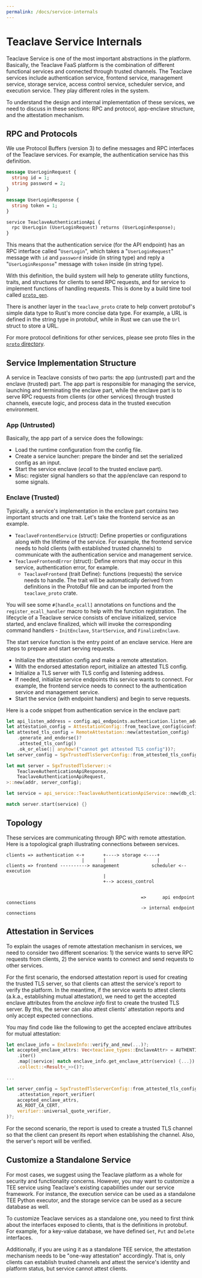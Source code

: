 ```yaml
---
permalink: /docs/service-internals
---
```


# Teaclave Service Internals

Teaclave Service is one of the most important abstractions in the platform.
Basically, the Teaclave FaaS platform is the combination of different functional
services and connected through trusted channels. The Teaclave services include
authentication service, frontend service, management service, storage service,
access control service, scheduler service, and execution service. They play
different roles in the system.

To understand the design and internal implementation of these services, we need
to discuss in these sections: RPC and protocol, app-enclave structure, and
the attestation mechanism.

## RPC and Protocols

We use Protocol Buffers (version 3) to define messages and RPC interfaces of the
Teaclave services. For example, the authentication service has this definition.

```proto
message UserLoginRequest {
  string id = 1;
  string password = 2;
}

message UserLoginResponse {
  string token = 1;
}

service TeaclaveAuthenticationApi {
  rpc UserLogin (UserLoginRequest) returns (UserLoginResponse);
}
```

This means that the authentication service (for the API endpoint) has an RPC
interface called "`UserLogin`", which takes a "`UserLoginRequest`" message with
`id` and `password` inside (in string type) and reply a "`UserLoginResponse`"
message with `token` inside (in string type).

With this definition, the build system will help to generate utility functions,
traits, and structures for clients to send RPC requests, and for service to
implement functions of handling requests. This is done by a build time tool
called [`proto_gen`](https://github.com/apache/incubator-teaclave/tree/master/services/proto/proto_gen).

There is another layer in the `teaclave_proto` crate to help convert protobuf's
simple data type to Rust's more concise data type. For example, a URL is defined
in the string type in protobuf, while in Rust we can use the `Url` struct to
store a URL.

For more protocol definitions for other services, please see proto files in
the [`proto` directory](https://github.com/apache/incubator-teaclave/tree/master/services/proto/src/proto).

## Service Implementation Structure

A service in Teaclave consists of two parts: the app (untrusted) part and the
enclave (trusted) part. The app part is responsible for managing the service,
launching and terminating the enclave part, while the enclave part is to serve
RPC requests from clients (or other services) through trusted channels, execute
logic, and process data in the trusted execution environment.

### App (Untrusted)

Basically, the app part of a service does the followings:

- Load the runtime configuration from the config file.
- Create a service launcher: prepare the binder and set the serialized config as
  an input.
- Start the service enclave (*ecall* to the trusted enclave part).
- Misc: register signal handlers so that the app/enclave can respond to some
  signals.

### Enclave (Trusted)

Typically, a service's implementation in the enclave part contains two important
structs and one trait. Let's take the frontend service as an example.

- `TeaclaveFrontendService` (struct): Define properties or configurations along
  with the lifetime of the service. For example, the frontend service needs to
  hold clients (with established trusted channels) to communicate with the
  authentication service and management service.
- `TeaclaveFrontendError` (struct): Define errors that may occur in this
  service, authentication error, for example.
  - `TeaclaveFrontend` (trait Define): functions (requests) the service needs to
  handle. The trait will be automatically derived from definitions in the
  ProtoBuf file and can be imported from the `teaclave_proto` crate.
  
You will see some `#[handle_ecall]` annotations on functions and the
`register_ecall_handler` macro to help with the function registration.
The lifecycle of a Teaclave service consists of enclave initialized, service
started, and enclave finalized, which will invoke the corresponding command
handlers - `InitEnclave`, `StartService`, and `FinalizeEnclave`.

The start service function is the entry point of an enclave service. Here are
steps to prepare and start serving requests.

- Initialize the attestation config and make a remote attestation.
- With the endorsed attestation report, initialize an attested TLS config.
- Initialize a TLS server with TLS config and listening address.
- If needed, initialize service endpoints this service wants to connect. For
  example, the frontend service needs to connect to the authentication service
  and management service.
- Start the service (with endpoint handlers) and begin to serve requests.

Here is a code snippet from authentication service in the enclave part:

```rust
let api_listen_address = config.api_endpoints.authentication.listen_address;
let attestation_config = AttestationConfig::from_teaclave_config(&config)?;
let attested_tls_config = RemoteAttestation::new(attestation_config)
    .generate_and_endorse()?
    .attested_tls_config()
    .ok_or_else(|| anyhow!("cannot get attested TLS config"))?;
let server_config = SgxTrustedTlsServerConfig::from_attested_tls_config(attested_tls_config)?;

let mut server = SgxTrustedTlsServer::<
    TeaclaveAuthenticationApiResponse,
    TeaclaveAuthenticationApiRequest,
>::new(addr, server_config);

let service = api_service::TeaclaveAuthenticationApiService::new(db_client, jwt_secret);

match server.start(service) {}
```

## Topology

These services are communicating through RPC with remote attestation. Here is a
topological graph illustrating connections between services.

```
clients => authentication <-+       +----> storage <----+
                            |       |                   |
clients => frontend ----------> management            scheduler <-- execution
                                    |
                                    +--> access_control


                                                  =>      api endpoint connections
                                                  -> internal endpoint connections
```

## Attestation in Services

To explain the usages of remote attestation mechanism in services, we need to
consider two different scenarios: 1) the service wants to serve RPC requests
from clients, 2) the service wants to connect and send requests to other
services.

For the first scenario, the endorsed attestation report is used for creating the
trusted TLS server, so that clients can attest the service's report to verify
the platform. In the meantime, if the service wants to attest clients (a.k.a.,
establishing mutual attestation), we need to get the accepted enclave attributes
from the *enclave info* first to create the trusted TLS server. By this, the
server can also attest clients' attestation reports and only accept expected
connections.

You may find code like the following to get the accepted enclave attributes for
mutual attestation:

```rust
let enclave_info = EnclaveInfo::verify_and_new(...)?;
let accepted_enclave_attrs: Vec<teaclave_types::EnclaveAttr> = AUTHENTICATION_INBOUND_SERVICES
    .iter()
    .map(|service| match enclave_info.get_enclave_attr(service) {...})
    .collect::<Result<_>>()?;

...

let server_config = SgxTrustedTlsServerConfig::from_attested_tls_config(attested_tls_config)?
    .attestation_report_verifier(
    accepted_enclave_attrs,
    AS_ROOT_CA_CERT,
    verifier::universal_quote_verifier,
)?;
```

For the second scenario, the report is used to create a trusted TLS channel so
that the client can present its report when establishing the channel. Also, the
server's report will be verified.

## Customize a Standalone Service

For most cases, we suggest using the Teaclave platform as a whole for security
and functionality concerns. However, you may want to customize a TEE service
using Teaclave's existing capabilities under our service framework. For
instance, the execution service can be used as a standalone TEE Python executor,
and the storage service can be used as a secure database as well. 

To customize Teaclave services as a standalone one, you need to first think
about the interfaces exposed to clients, that is the definitions in protobuf.
For example, for a key-value database, we have defined `Get`, `Put` and `Delete`
interfaces.

Additionally, if you are using it as a standalone TEE service, the attestation
mechanism needs to be "one-way attestation" accordingly. That is, only clients
can establish trusted channels and attest the service's identity and platform
status, but service cannot attest clients.

